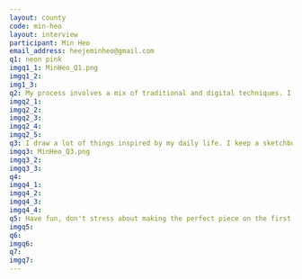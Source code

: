 ```yaml
---
layout: county 
code: min-heo
layout: interview
participant: Min Heo
email_address: heejeminheo@gmail.com
q1: neon pink
imgq1_1: MinHeo_Q1.png
imgq1_2: 
img1_3: 
q2: My process involves a mix of traditional and digital techniques. I start by drawing on paper and then scan the final into my computer to color on Photoshop. If I feel stuck on the colors, I'll do a few different color studies before jumping into the final layered colors. Having a riso color chart in front of me as I work makes things easier ☺ 
imgq2_1: 
imgq2_2: 
imgq2_3: 
imgq2_4: 
imgq2_5: 
q3: I draw a lot of things inspired by my daily life. I keep a sketchbook to write my thoughts down and draw observations before I forget them.
imgq3: MinHeo_Q3.png
imgq3_2: 
imgq3_3: 
q4: 
imgq4_1: 
imgq4_2: 
imgq4_3: 
imgq4_4: 
q5: Have fun, don't stress about making the perfect piece on the first try ☺
imgq5: 
q6: 
imgq6: 
q7: 
imgq7: 
---
```

